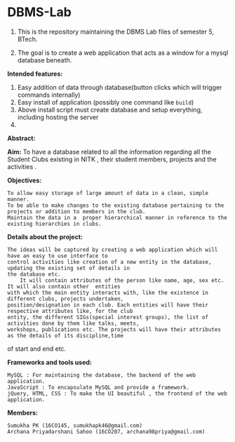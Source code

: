 # DBMS-Lab

1. This is the repository maintaining the DBMS Lab files of semester 5, BTech.  

2. The goal is to create a web application that acts as a window for a mysql database beneath.  

**Intended features:**
1. Easy addition of data through database(button clicks which will trigger commands internally)
2. Easy install of application (possibly one command like ```build```)
3. Above install script must create database and setup everything, including hosting the server
4. 
**Abstract:** 

 **Aim:** 
     To have a database related to all the information regarding all the Student Clubs existing in NITK , their student members, projects  and the activities .


**Objectives:** 

    To allow easy storage of large amount of data in a clean, simple manner.
    To be able to make changes to the existing database pertaining to the projects or addition to members in the club.
    Maintain the data in a  proper hierarchical manner in reference to the existing hierarchies in clubs.

**Details about the project:**

    The ideas will be captured by creating a web application which will have an easy to use interface to 
    control activities like creation of a new entity in the database, updating the existing set of details in
    the database etc. 
        It will contain attributes of the person like name, age, sex etc. It will also contain other  entities 
    with which the main entity interacts with, like the existence in different clubs, projects undertaken, 
    position/designation in each club. Each entities will have their respective attributes like, for the club 
    entity, the different SIGs(special interest groups), the list of activities done by them like talks, meets,
    workshops, publications etc. The projects will have their attributes as the details of its discipline,time 
of start and end etc.

**Frameworks and tools used:**

    MySQL : For maintaining the database, the backend of the web application.
    JavaScript : To encapsulate MySQL and provide a framework.
    jQuery, HTML, CSS : To make the UI beautiful , the frontend of the web application.  


**Members:**

    Sumukha PK (16CO145, sumukhapk46@gmail.com)
    Archana Priyadarshani Sahoo (16CO207, archana98priya@gmail.com)





